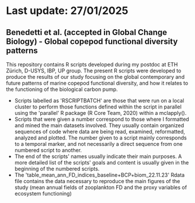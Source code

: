 # Last update: 27/01/2025
## Benedetti et al. (accepted in Global Change Biology) - Global copepod functional diversity patterns

This repository contains R scripts developed during my postdoc at ETH Zürich, D-USYS, IBP, UP group.
The present R scripts were developed to produce the results of our study focusing on the global contemporary and future patterns of marine copepod functional diversity, and how it relates to the functioning of the biological carbon pump.

- Scripts labelled as 'RSCRIPTBATCH' are those that were run on a local cluster to perform those functions defined within the script in parallel using the 'parallel' R package (R Core Team, 2020) within a mclapply().
- Scripts that were given a number correspond to those where I formatted and mined the main datasets involved. They usually contain organized sequences of code where data are being read, examined, reformatted, analyzed and plotted. The number given to a script mainly corresponds to a temporal marker, and not necessarily a direct sequence from one numbered script to another.
- The end of the scripts' names usually indicate their main purposes. A more detailed list of the scripts' goals and content is usually given in the beginning of the numbered scripts.
- The 'table_mean_ann_FD_indices_baseline+BCP+biom_22.11.23' Rdata file contains the data necessary to reproduce the main figures of the study (mean annual fields of zooplankton FD and the proxy variables of ecosystem functioning)
